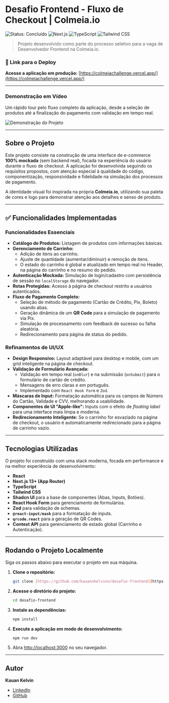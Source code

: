 # Desafio Frontend - Fluxo de Checkout | Colmeia.io

![Status: Concluído](https://img.shields.io/badge/status-concluído-brightgreen)
![Next.js](https://img.shields.io/badge/Next.js-000000?style=for-the-badge&logo=nextdotjs&logoColor=white)
![TypeScript](https://img.shields.io/badge/TypeScript-3178C6?style=for-the-badge&logo=typescript&logoColor=white)
![Tailwind CSS](https://img.shields.io/badge/Tailwind_CSS-38B2AC?style=for-the-badge&logo=tailwind-css&logoColor=white)

> Projeto desenvolvido como parte do processo seletivo para a vaga de Desenvolvedor Frontend na Colmeia.io.

### 🔗 Link para o Deploy
**Acesse a aplicação em produção:** [https://colmeiachallenge.vercel.app/](https://colmeiachallenge.vercel.app/)

---

### Demonstração em Vídeo

Um rápido tour pelo fluxo completo da aplicação, desde a seleção de produtos até a finalização do pagamento com validação em tempo real.

![Demonstração do Projeto](https://imgur.com/a/uCTFyNU)

---

## Sobre o Projeto

Este projeto consiste na construção de uma interface de e-commerce **100% mockada** (sem backend real), focada na experiência do usuário durante o fluxo de checkout. A aplicação foi desenvolvida seguindo os requisitos propostos, com atenção especial à qualidade do código, componentização, responsividade e fidelidade na simulação dos processos de pagamento.

A identidade visual foi inspirada na própria **Colmeia.io**, utilizando sua paleta de cores e logo para demonstrar atenção aos detalhes e senso de produto.

---

## ✅ Funcionalidades Implementadas

### Funcionalidades Essenciais
- **Catálogo de Produtos:** Listagem de produtos com informações básicas.
- **Gerenciamento de Carrinho:**
  - Adição de itens ao carrinho.
  - Ajuste de quantidade (aumentar/diminuir) e remoção de itens.
  - O estado do carrinho é global e atualizado em tempo real no Header, na página do carrinho e no resumo do pedido.
- **Autenticação Mockada:** Simulação de login/cadastro com persistência de sessão no `localStorage` do navegador.
- **Rotas Protegidas:** Acesso à página de checkout restrito a usuários autenticados.
- **Fluxo de Pagamento Completo:**
  - Seleção de método de pagamento (Cartão de Crédito, Pix, Boleto) usando abas.
  - Geração dinâmica de um **QR Code** para a simulação de pagamento via Pix.
  - Simulação de processamento com feedback de sucesso ou falha aleatória.
  - Redirecionamento para página de status do pedido.

### Refinamentos de UI/UX
- **Design Responsivo:** Layout adaptável para desktop e mobile, com um grid inteligente na página de checkout.
- **Validação de Formulário Avançada:**
  - Validação em tempo real (`onBlur`) e na submissão (`onSubmit`) para o formulário de cartão de crédito.
  - Mensagens de erro claras e em português.
  - Implementado com `React Hook Form` e `Zod`.
- **Máscaras de Input:** Formatação automática para os campos de Número do Cartão, Validade e CVV, melhorando a usabilidade.
- **Componentes de UI "Apple-like":** Inputs com o efeito de *floating label* para uma interface mais limpa e moderna.
- **Redirecionamento Inteligente:** Se o carrinho for esvaziado na página de checkout, o usuário é automaticamente redirecionado para a página de carrinho vazio.

---

## Tecnologias Utilizadas

O projeto foi construído com uma stack moderna, focada em performance e na melhor experiência de desenvolvimento:

- **React**
- **Next.js 13+ (App Router)**
- **TypeScript**
- **Tailwind CSS**
- **Shadcn UI** para a base de componentes (Abas, Inputs, Botões).
- **React Hook Form** para gerenciamento de formulários.
- **Zod** para validação de schemas.
- **`@react-input/mask`** para a formatação de inputs.
- **`qrcode.react`** para a geração de QR Codes.
- **Context API** para gerenciamento de estado global (Carrinho e Autenticação).

---

## Rodando o Projeto Localmente

Siga os passos abaixo para executar o projeto em sua máquina.

1.  **Clone o repositório:**
    ```bash
    git clone [https://github.com/kauannkelvinn/desafio-frontend](https://github.com/kauannkelvinn/desafio-frontend)
    ```

2.  **Acesse o diretório do projeto:**
    ```bash
    cd desafio-frontend
    ```

3.  **Instale as dependências:**
    ```bash
    npm install
    ```

4.  **Execute a aplicação em modo de desenvolvimento:**
    ```bash
    npm run dev
    ```

5.  Abra [http://localhost:3000](http://localhost:3000) no seu navegador.

---

## Autor

**Kauan Kelvin**

- [LinkedIn](https://www.linkedin.com/in/kauannkelvinn/)
- [GitHub](https://github.com/kauannkelvinn)
